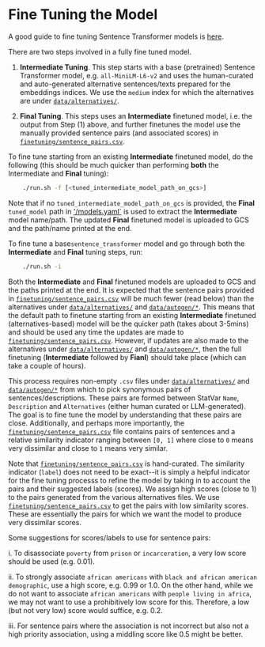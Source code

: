 # Fine Tuning the Model

A good guide to fine tuning Sentence Transformer models is [here](https://huggingface.co/blog/how-to-train-sentence-transformers).

There are two steps involved in a fully fine tuned model.

1. **Intermediate Tuning**. This step starts with a base (pretrained) Sentence Transformer model, e.g. `all-MiniLM-L6-v2` and uses the human-curated and auto-generated alternative sentences/texts prepared for the embeddings indices. We use the `medium` index for which the alternatives are under [`data/alternatives/`](../data/alternatives/).

2. **Final Tuning**. This steps uses an **Intermediate** finetuned model, i.e. the output from Step (1) above, and further finetunes the model use the manually provided sentence pairs (and associated scores) in [`finetuning/sentence_pairs.csv`](../data/finetuning/sentence_pairs.csv).

To fine tune starting from an existing **Intermediate** finetuned model, do the following (this should be much quicker than performing **both** the Intermediate and **Final** tuning):

```bash
    ./run.sh -f [<tuned_intermediate_model_path_on_gcs>]
```

Note that if no `tuned_intermediate_model_path_on_gcs` is provided, the **Final** `tuned_model` path in ['/models.yaml`](../../../../deploy/nl/models.yaml) is used to extract the **Intermediate** model name/path. The updated **Final** finetuned model is uploaded to GCS and the path/name printed at the end.

To fine tune a base`sentence_transformer` model and go through both the **Intermediate** and **Final** tuning steps, run:

```bash
    ./run.sh -i
```

Both the **Intermediate** and **Final** finetuned models are uploaded to GCS and the paths printed at the end. It is expected that the sentence pairs provided in [`finetuning/sentence_pairs.csv`](../data/finetuning/sentence_pairs.csv) will be much fewer (read below) than the alternatives under [`data/alternatives/`](../data/alternatives/) and [`data/autogen/*`](../data/autogen_input/). This means that the default path to finetune starting from an existing **Intermediate** finetuned (alternatives-based) model will be the quicker path (takes about 3-5mins) and should be used any time the updates are made to [`finetuning/sentence_pairs.csv`](../data/finetuning/sentence_pairs.csv). However, if updates are also made to the alternatives under [`data/alternatives/`](../data/alternatives/) and [`data/autogen/*`](../data/autogen_input/), then the full finetuning (**Intermediate** followed by **Fianl**) should take place (which can take a couple of hours).

This process requires non-empty `.csv` files under [`data/alternatives/`](../data/alternatives/) and [`data/autogen/*`](../data/autogen_input/) from which to pick synonymous pairs of sentences/descriptions. These pairs are formed between StatVar `Name`, `Description` and `Alternatives` (either human curated or LLM-generated). The goal is to fine tune the model by understanding that these pairs are close. Additionally, and perhaps more importantly, the [`finetuning/sentence_pairs.csv`](../data/finetuning/sentence_pairs.csv) file contains pairs of sentences and a relative similarity indicator ranging between `[0, 1]` where close to `0` means very dissimilar and close to `1` means very similar.

Note that [`finetuning/sentence_pairs.csv`](../data/finetuning/sentence_pairs.csv) is hand-curated. The similarity indicator (`label`) does not need to be exact--it is simply a helpful indicator for the fine tuning processs to refine the model by taking in to account the pairs and their suggested labels (scores). We assign high scores (close to 1) to the pairs generated from the various alternatives files. We use [`finetuning/sentence_pairs.csv`](../data/finetuning/sentence_pairs.csv) to get the pairs with low similarity scores. These are essentially the pairs for which we want the model to produce very dissimilar scores.

Some suggestions for scores/labels to use for sentence pairs:

i. To disassociate `poverty` from `prison` or `incarceration`, a very low score should be used (e.g. 0.01).

ii. To strongly associate `african americans` with `black and african american demographic`, use a high score, e.g. 0.99 or 1.0. On the other hand, while we do not want to associate `african americans` with `people living in africa`, we may not want to use a prohibitively low score for this. Therefore, a low (but not very low) score would suffice, e.g. 0.2.

iii. For sentence pairs where the association is not incorrect but also not a high priority association, using a middling score like 0.5 might be better.
